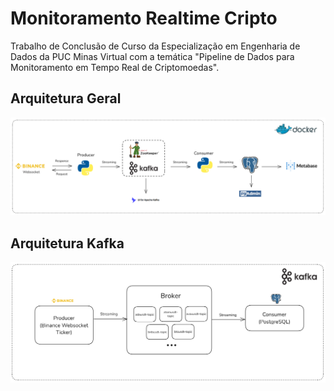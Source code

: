 # Monitoramento Realtime Cripto
Trabalho de Conclusão de Curso da Especialização em Engenharia de Dados da PUC Minas Virtual com a temática "Pipeline de Dados para Monitoramento em Tempo Real de Criptomoedas".

## Arquitetura Geral
![Arquitetura Geral](arquitetura_geral.PNG)

## Arquitetura Kafka
![Arquitetura Kafka](arquitetura_kafka.PNG)